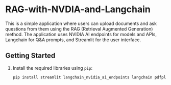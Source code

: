 # RAG-with-NVDIA-and-Langchain

This is a simple application where users can upload documents and ask questions from them using the RAG (Retrieval Augmented Generation) method. The application uses NVIDIA AI endpoints for models and APIs, Langchain for Q&A prompts, and Streamlit for the user interface.

## Getting Started

1. Install the required libraries using `pip`:
   ```bash
   pip install streamlit langchain_nvidia_ai_endpoints langchain pdfplumber faiss
